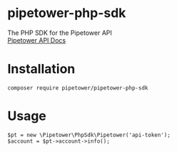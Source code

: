 # pipetower-php-sdk
The PHP SDK for the Pipetower API  
[Pipetower API Docs](https://pipetower.com/docs/api)

# Installation
`composer require pipetower/pipetower-php-sdk`

# Usage
```
$pt = new \Pipetower\PhpSdk\Pipetower('api-token');
$account = $pt->account->info();
```